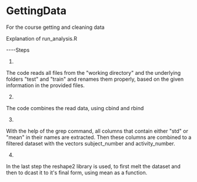 # GettingData
For the course getting and cleaning data

Explanation of run_analysis.R

----Steps

1. 
The code reads all files from the "working directory" and the underlying folders
"test" and "train" and renames them properly, based on the given information in the provided files.

2.
The code combines the read data, using cbind and rbind

3.
With the help of the grep command, all columns that contain either "std" or "mean" 
in their names are extracted. Then these columns are combined to a filtered dataset
with the vectors subject_number and activity_number.

4.
In the last step the reshape2 library is used, to first melt the dataset
and then to dcast it to it's final form, using mean as a function.
